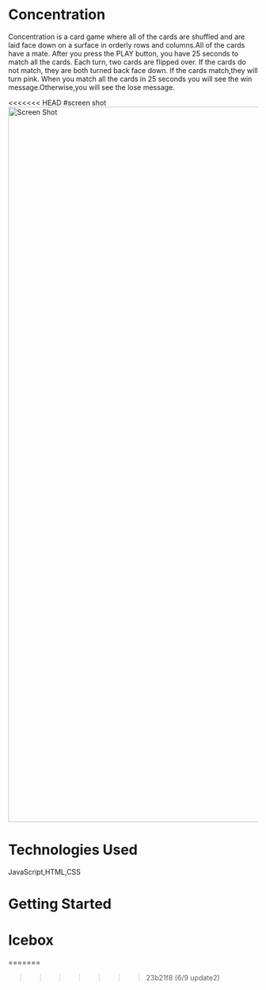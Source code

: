 # Concentration
Concentration is a card game where all of the cards are shuffled and are laid face down on a surface in orderly rows and columns.All of the cards have a mate.
After you press the PLAY button, you have 25 seconds to match all the cards.
Each turn, two cards are flipped over.  If the cards do not match, they are both turned back face down.  If the cards match,they will turn pink.
When you match all the cards in 25 seconds you will see the win message.Otherwise,you will see the lose message.

<<<<<<< HEAD
#screen shot
<img width="1440" alt="Screen Shot " src="https://user-images.githubusercontent.com/105684279/172925276-9fa816cb-390b-40b7-b999-f1671fa569d9.png">

# Technologies Used
JavaScript,HTML,CSS

# Getting Started

# Icebox
=======

>>>>>>> 23b21f8 (6/9 update2)

